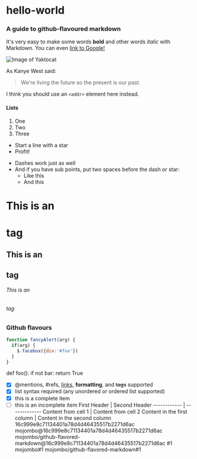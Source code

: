 # hello-world
### A guide to github-flavoured markdown

It's very easy to make some words **bold** and other words *italic* with Markdown. You can even [link to Google!](http://google.com)

![Image of Yaktocat](https://octodex.github.com/images/yaktocat.png)

As Kanye West said:

> We're living the future so
> the present is our past.

I think you should use an `<addr>` element here instead.

#### Lists
1. One
2. Two
3. Three

* Start a line with a star
* Profit!

- Dashes work just as well
- And if you have sub points, put two spaces before the dash or star:
  - Like this
  - And this
  
# This is an <h1> tag
## This is an <h2> tag
###### This is an <h6> tag

### Github flavours
```javascript
function fancyAlert(arg) {
  if(arg) {
    $.facebox({div:'#foo'})
  }
}
```
def foo():
    if not bar:
        return True
- [x] @mentions, #refs, [links](), **formatting**, and <del>tags</del> supported
- [x] list syntax required (any unordered or ordered list supported)
- [x] this is a complete item
- [ ] this is an incomplete item
First Header | Second Header
------------ | -------------
Content from cell 1 | Content from cell 2
Content in the first column | Content in the second column
16c999e8c71134401a78d4d46435517b2271d6ac
mojombo@16c999e8c71134401a78d4d46435517b2271d6ac
mojombo/github-flavored-markdown@16c999e8c71134401a78d4d46435517b2271d6ac
#1
mojombo#1
mojombo/github-flavored-markdown#1
